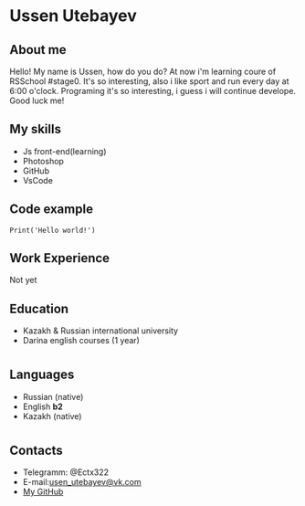 # Ussen Utebayev

## About me

Hello! My name is Ussen, how do you do? At now i'm learning coure of RSSchool #stage0.
It's so interesting, also i like sport and run every day at 6:00 o'clock. Programing it's so interesting, i guess i will continue develope. Good luck me!


## My skills

- Js front-end(learning)
- Photoshop
- GitHub
- VsCode

## Code example

`Print('Hello world!')`

## Work Experience

Not yet

## Education

- Kazakh & Russian international university
- Darina english courses (1 year)

#

## Languages

- Russian (native)
- English **b2**
- Kazakh (native)

#

## Contacts

- Telegramm: @Ectx322
- E-mail:<usen_utebayev@vk.com>
- [My GitHub](https://github.com/Ectx369)
